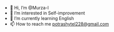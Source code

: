 - 👋 Hi, I’m @Murza-I
- 👀 I’m interested in Self-improvement 
- 🌱 I’m currently learning English
- 📫 How to reach me potrashytel228@gmail.com

<!---
Murza-I/Murza-I is a ✨ special ✨ repository because its `README.md` (this file) appears on your GitHub profile.
You can click the Preview link to take a look at your changes.
--->
